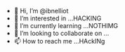 - 👋 Hi, I’m @ibnelliot
- 👀 I’m interested in ...HACKING
- 🌱 I’m currently learning ...NOTHIMG
- 💞️ I’m looking to collaborate on ...
- 📫 How to reach me ...HAckINg

<!---
ibnelliot/ibnelliot is a ✨ special ✨ repository because its `README.md` (this file) appears on your GitHub profile.
You can click the Preview link to take a look at your changes.
--->
